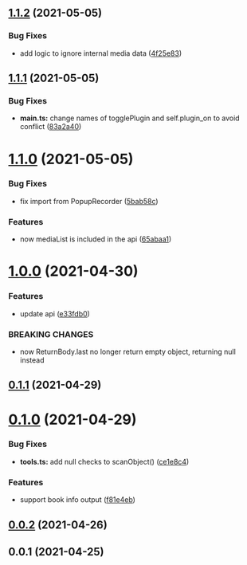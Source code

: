 ## [1.1.2](https://github.com/alx-plugins/obsidian-bridge/compare/1.1.1...1.1.2) (2021-05-05)


### Bug Fixes

* add logic to ignore internal media data ([4f25e83](https://github.com/alx-plugins/obsidian-bridge/commit/4f25e83d6422efd60c3395c4777b41d597e62a7a))

## [1.1.1](https://github.com/alx-plugins/obsidian-bridge/compare/1.1.0...1.1.1) (2021-05-05)


### Bug Fixes

* **main.ts:** change names of togglePlugin and self.plugin_on to avoid conflict ([83a2a40](https://github.com/alx-plugins/obsidian-bridge/commit/83a2a40897a2459f65f714d1324ab22c0f292e5c))

# [1.1.0](https://github.com/alx-plugins/obsidian-bridge/compare/1.0.0...1.1.0) (2021-05-05)


### Bug Fixes

* fix import from PopupRecorder ([5bab58c](https://github.com/alx-plugins/obsidian-bridge/commit/5bab58c915b50d9553a0a1eab60fec24c4ed46c3))


### Features

* now mediaList is included in the api ([65abaa1](https://github.com/alx-plugins/obsidian-bridge/commit/65abaa1d3e09e40934e87deac4241bd6f37e5ed1))

# [1.0.0](https://github.com/alx-plugins/obsidian-bridge/compare/v0.1.2...1.0.0) (2021-04-30)


### Features

* update api ([e33fdb0](https://github.com/alx-plugins/obsidian-bridge/commit/e33fdb0c4e433998bd0d72f548e76d7fa541f004))


### BREAKING CHANGES

* now ReturnBody.last no longer return empty object, returning null instead

## [0.1.1](https://github.com/alx-plugins/obsidian-bridge/compare/0.1.0...0.1.1) (2021-04-29)

# [0.1.0](https://github.com/alx-plugins/obsidian-bridge/compare/0.0.2...0.1.0) (2021-04-29)


### Bug Fixes

* **tools.ts:** add null checks to scanObject() ([ce1e8c4](https://github.com/alx-plugins/obsidian-bridge/commit/ce1e8c41212f892664cea6498a8784f35e8613c4))


### Features

* support book info output ([f81e4eb](https://github.com/alx-plugins/obsidian-bridge/commit/f81e4eb4a9d6560a6c180ea58f445f78d63f1ae3))

## [0.0.2](https://github.com/alx-plugins/obsidian-bridge/compare/0.0.1...0.0.2) (2021-04-26)

## 0.0.1 (2021-04-25)

